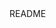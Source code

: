 <!DOCTYPE html>
<html>
    <head>
        <title>Basic Web Page</title>
    </head>
    <body>
README
    </body>
</html>
